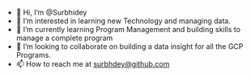 - 👋 Hi, I’m @Surbhidey
- 👀 I’m interested in learning new Technology and managing data.
- 🌱 I’m currently learning Program Management and building skills to manage a complete program
- 💞️ I’m looking to collaborate on building a data insight for all the GCP Programs.
- 📫 How to reach me at surbhdey@github.com

<!---
Surbhdey/Surbhdey is a ✨ special ✨ repository because its `README.md` (this file) appears on your GitHub profile.
You can click the Preview link to take a look at your changes.
--->
